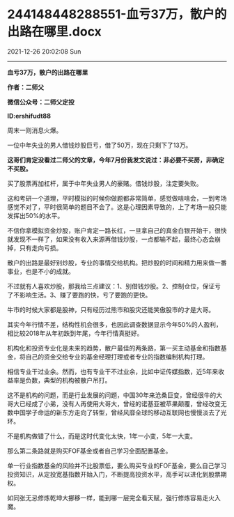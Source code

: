 # 244148448288551-血亏37万，散户的出路在哪里.docx

2021-12-26 20:02:08 Sun

----

__血亏37万，散户的出路在哪里__

__作者：二师父__

__微信公众号：二师父定投__

__ID:ershifudt88__

周末一则消息火爆。

一位中年失业的男人借钱炒股巨亏，借了50万，现在只剩下了13万。

__这哥们肯定没看过二师父的文章，今年7月份我发文说过：非必要不买房，非确定不买股。__

买了股票再加杠杆，属于中年失业男人的豪赌。借钱炒股，注定要失败。

这和考研一个道理，平时模拟的时候你做题都非常简单，感觉做啥啥会，一到考场感觉不对了，平时很简单的题目不会了。这是心理因素导致的，上了考场一般只能发挥出50%的水平。

不信你拿模拟资金炒股，账户肯定一路长红，一旦拿自己的真金白银开始干，很快就发现不一样了，如果没有收入来源再借钱炒股，一点都输不起，最终心态会崩掉，只有走向亏损。

散户的出路是最好别炒股，专业的事情交给机构。把炒股的时间和精力用来做一番事业，也是不小的成就。

不过就有人喜欢炒股，那我给三点建议：1、别借钱炒股。2、控制仓位，保证亏了不影响生活。3、赚了要跑的快，亏了要跑的更快。

牛市的时候大家都是股神，只有经历过熊市和股灾还能笑傲股市的才是大哥。

其实今年行情不差，结构性机会很多，也因此调查数据显示今年50%的人盈利，相比较2018年从年初跌到年尾，今年行情真挺好。

机构化和投资专业化是未来的趋势，散户最佳的两条路，第一买主动基金和指数基金，将自己的资金交给专业的基金经理打理或者专业的指数编制机构打理。

相信专业干过业余。然而，也有专业干不过业余，比如中证传媒指数，近5年来收益率是负数，典型的机构被散户吊打。

这不是机构的问题，而是行业发展的问题，中国30年来沧桑巨变，曾经很牛的大哥大已经成了小弟，没有人再使用大哥大，曾经的诺基亚被苹果颠覆，曾经改变无数中国学子命运的新东方走向了转型，曾经风靡全球的移动互联网也慢慢淡去了光环。

不是机构做错了什么，而是这时代变化太快，1年一小变，5年一大变。

那么第二条路就是购买FOF基金或者自己学习全面配置基金。

单一行业指数基金的风险并不比股票低，要么购买专业的FOF基金，要么自己学习投资知识，从定投宽基指数开始入门，不断提高投资水平，高手可以进化到股票期权。

如同张无忌修炼乾坤大挪移一样，能到哪一层完全看天赋，强行修炼容易走火入魔。

